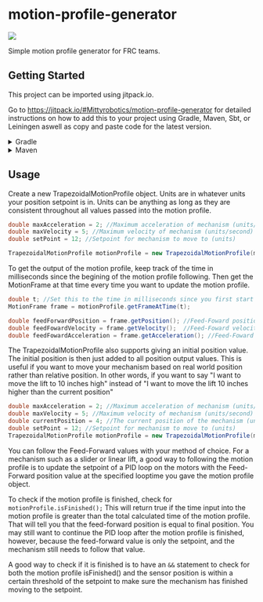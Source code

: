 # motion-profile-generator

[![](https://jitpack.io/v/Mittyrobotics/motion-profile-generator.svg)](https://jitpack.io/#Mittyrobotics/motion-profile-generator)

Simple motion profile generator for FRC teams.
## Getting Started
This project can be imported using jitpack.io.

Go to https://jitpack.io/#Mittyrobotics/motion-profile-generator for detailed instructions on how to add this to your project using Gradle, Maven, Sbt, or Leiningen aswell as copy and paste code for the latest version.

<details><summary>Gradle</summary>
Add this to your root build.gradle:
  
```python
allprojects {
 repositories {
		...
		maven { url 'https://jitpack.io' }
	}
}
```
Add the dependency:
```python
dependencies {
    compile 'com.github.Mittyrobotics:motion-profile-generator:ENTER_LATEST_VERSION_HERE'
}
```
Replace ENTER_LATEST_VERSION_HERE with the latest version shown on the badge at the top of the README.
</details>
<details><summary>Maven</summary>
Add the JitPack repository to your build file:
  
```python
<repositories>
	<repository>
		   <id>jitpack.io</id>
		   <url>https://jitpack.io</url>
	</repository>
</repositories>
```
Add the dependency:
```python
<dependency>
	   <groupId>com.github.Mittyrobotics</groupId>
	   <artifactId>motion-profile-generator</artifactId>
	   <version>ENTER_LATEST_VERSION_HERE</version>
</dependency>
  ```
Replace ENTER_LATEST_VERSION_HERE with the latest version shown on the badge at the top of the README.
</details>

## Usage
Create a new TrapezoidalMotionProfile object. Units are in whatever units your position setpoint is in. Units can be anything as long as they are consistent throughout all values passed into the motion profile.
```java
double maxAcceleration = 2; //Maximum acceleration of mechanism (units/second^2)
double maxVelocity = 5; //Maximum velocity of mechanism (units/second)
double setPoint = 12; //Setpoint for mechanism to move to (units)

TrapezoidalMotionProfile motionProfile = new TrapezoidalMotionProfile(maxAcceleration, maxVelocity, setpoint);
```
To get the output of the motion profile, keep track of the time in milliseconds since the begining of the motion profile following. Then get the MotionFrame at that time every time you want to update the motion profile.
```java
double t; //Set this to the time in milliseconds since you first start following the motion profile.
MotionFrame frame = motionProfile.getFrameAtTime(t);

double feedForwardPosition = frame.getPosition(); //Feed-Foward position value at time t
double feedFowardVelocity = frame.getVelocity();  //Feed-Foward velocity value at time t
double feedFowardAcceleration = frame.getAcceleration(); //Feed-Foward acceleration value at time t
```
The TrapezoidalMotionProfile also supports giving an initial position value. The initial position is then just added to all position output values. This is useful if you want to move your mechanism based on real world position rather than relative position. In other words, if you want to say "I want to move the lift to 10 inches high" instead of "I want to move the lift 10 inches higher than the current position"
```java
double maxAcceleration = 2; //Maximum acceleration of mechanism (units/second^2)
double maxVelocity = 5; //Maximum velocity of mechanism (units/second)
double currentPosition = 4; //The current position of the mechanism (units)
double setPoint = 12; //Setpoint for mechanism to move to (units)
TrapezoidalMotionProfile motionProfile = new TrapezoidalMotionProfile(maxAcceleration, maxVelocity, currentPosition, setpoint);
```
You can follow the Feed-Forward values with your method of choice. For a mechanism such as a slider or linear lift, a good way to following the motion profile is to update the setpoint of a PID loop on the motors with the Feed-Forward position value at the specified looptime you gave the motion profile object.

To check if the motion profile is finished, check for ``` motionProfile.isFinished();``` This will return true if the time input into the motion profile is greater than the total calculated time of the motion profile. That will tell you that the feed-forward position is equal to final position. You may still want to continue the PID loop after the motion profile is finished, however, because the feed-forward value is only the setpoint, and the mechanism still needs to follow that value. 

A good way to check if it is finished is to have an ```&&``` statement to check for both the motion profile isFinished() and the sensor position is within a certain threshold of the setpoint to make sure the mechanism has finished moving to the setpoint.
